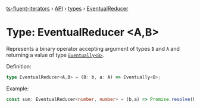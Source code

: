 [ts-fluent-iterators](../../README.md) › [API](../index.md) › [types](../index.md#Types) › [EventualReducer](eventual_reducer.md)

# Type: EventualReducer <**A**,**B**>

Represents a binary operator accepting argument of types `B` and `A` and returning a
value of type  [`Eventually<B>`](eventually.md).  
  
Definition:
```typescript
type EventualReducer<A,B> = (B: b, a: A) => Eventually<B>;
```

Example:
```typescript
const sum: EventualReducer<number, number> = (b,a) => Promise.resolve(b + a);
```

